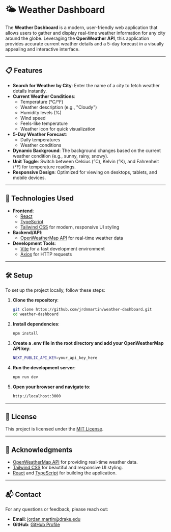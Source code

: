 # 🌤️ Weather Dashboard

The **Weather Dashboard** is a modern, user-friendly web application that allows users to gather and display real-time weather information for any city around the globe. Leveraging the **OpenWeather API**, this application provides accurate current weather details and a 5-day forecast in a visually appealing and interactive interface.

---

## 📋 Features

- **Search for Weather by City**: Enter the name of a city to fetch weather details instantly.
- **Current Weather Conditions**:
  - Temperature (°C/°F)
  - Weather description (e.g., "Cloudy")
  - Humidity levels (%)
  - Wind speed
  - Feels-like temperature
  - Weather icon for quick visualization
- **5-Day Weather Forecast**:
  - Daily temperatures
  - Weather conditions
- **Dynamic Background**: The background changes based on the current weather condition (e.g., sunny, rainy, snowy).
- **Unit Toggle**: Switch between Celsius (°C), Kelvin (°K), and Fahrenheit (°F) for temperature readings.
- **Responsive Design**: Optimized for viewing on desktops, tablets, and mobile devices.

---

## 🚀 Technologies Used

- **Frontend**: 
  - [React](https://reactjs.org/)
  - [TypeScript](https://www.typescriptlang.org/)
  - [Tailwind CSS](https://tailwindcss.com/) for modern, responsive UI styling
- **Backend/API**:
  - [OpenWeatherMap API](https://openweathermap.org/) for real-time weather data
- **Development Tools**:
  - [Vite](https://vitejs.dev/) for a fast development environment
  - [Axios](https://axios-http.com/) for HTTP requests

---

## 🛠️ Setup

To set up the project locally, follow these steps:

1. **Clone the repository**:
   ```sh
   git clone https://github.com/jrdnmartin/weather-dashboard.git
   cd weather-dashboard
   ```

2. **Install dependencies**:
   ```sh
   npm install
   ```

3. **Create a .env file in the root directory and add your OpenWeatherMap API key**:
    ```sh
    NEXT_PUBLIC_API_KEY=your_api_key_here
    ```

4. **Run the development server**:
    ```sh
    npm run dev
    ```

5. **Open your browser and navigate to**:
    ```sh
    http://localhost:3000
    ```

---

## 📝 License

This project is licensed under the [MIT License](LICENSE).

---

## 🌟 Acknowledgments

- [OpenWeatherMap API](https://openweathermap.org/) for providing real-time weather data.
- [Tailwind CSS](https://tailwindcss.com/) for beautiful and responsive UI styling.
- [React](https://reactjs.org/) and [TypeScript](https://www.typescriptlang.org/) for building the application.

---

## 📬 Contact

For any questions or feedback, please reach out:
- **Email**: jordan.martin@drake.edu
- **GitHub**: [GitHub Profile](https://github.com/jrdnmartin)
